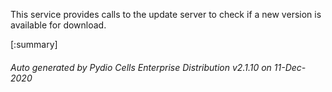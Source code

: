 






This service provides calls to the update server to check if a new version is available for download.

[:summary]

###### Auto generated by Pydio Cells Enterprise Distribution v2.1.10 on 11-Dec-2020

